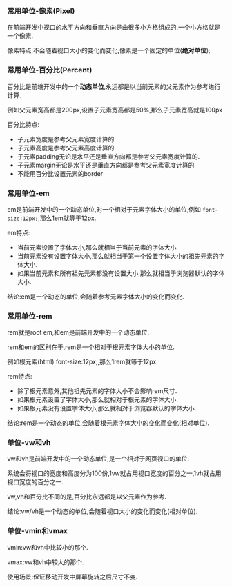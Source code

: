 ### 常用单位-像素(Pixel)

在前端开发中视口的水平方向和垂直方向是由很多小方格组成的,一个小方格就是一个像素.

像素特点:不会随着视口大小的变化而变化,像素是一个固定的单位(**绝对单位**);

### 常用单位-百分比(Percent)

百分比是前端开发中的一个**动态单位**,永远都是以当前元素的父元素作为参考进行计算.

例如父元素宽高都是200px,设置子元素宽高都是50%,那么子元素宽高就是100px

百分比特点:

* 子元素宽度是参考父元素宽度计算的
* 子元素高度是参考父元素高度计算的
* 子元素padding无论是水平还是垂直方向都是参考父元素宽度计算的.
* 子元素margin无论是水平还是垂直方向都是参考父元素宽度计算的
* 不能用百分比设置元素的border

### 常用单位-em

em是前端开发中的一个动态单位,时一个相对于元素字体大小的单位,例如 `font-size:12px;`,那么1em就等于12px.

em特点:

* 当前元素设置了字体大小,那么就相当于当前元素的字体大小
* 当前元素没有设置字体大小,那么就相当于第一个设置字体大小的祖先元素的字体大小.
* 如果当前元素和所有祖先元素都没有设置大小,那么就相当于浏览器默认的字体大小.

结论:em是一个动态的单位,会随着参考元素字体大小的变化而变化.

### 常用单位-rem

rem就是root em,和em是前端开发中的一个动态单位.

rem和em的区别在于,rem是一个相对于根元素字体大小的单位.

例如根元素(html) font-size:12px;,那么1rem就等于12px.

rem特点:

* 除了根元素意外,其他祖先元素的字体大小不会影响rem尺寸.
* 如果根元素设置了字体大小,那么就相对于根元素的字体大小.
* 如果根元素没有设置字体大小,那么就相对于浏览器默认的字体大小.

结论:rem是一个动态的单位,会随着根元素字体大小的变化而变化(相对单位).

### 单位-vw和vh

vw和vh是前端开发中的一个动态单位,是一个相对于网页视口的单位.

系统会将视口的宽度和高度分为100份,1vw就占用视口宽度的百分之一,1vh就占用视口宽度的百分之一.

vw,vh和百分比不同的是,百分比永远都是以父元素作为参考.

结论:vw/vh是一个动态的单位,会随着视口大小的变化而变化(相对单位).

### 单位-vmin和vmax

vmin:vw和vh中比较小的那个.

vmax:vw和vh中较大的那个.

使用场景:保证移动开发中屏幕旋转之后尺寸不变.
